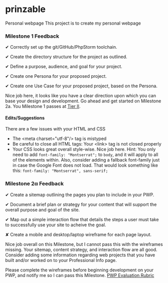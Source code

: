 # prinzable
Personal webpage
This project is to create my personal webpage

### Milestone 1 Feedback

&#10004; Correctly set up the git/GitHub/PhpStorm toolchain.

&#10004; Create the directory structure for the project as outlined.

&#10004; Define a purpose, audience, and goal for your project.

&#10004; Create one Persona for your proposed project.

&#10004; Create one Use Case for your proposed project, based on the Persona.

Nice job here, it looks like you have a clear direction upon which you can base your design and development. Go ahead and get started on Milestone 2a. You Milestone 1 passes at [Tier II](https://bootcamp-coders.cnm.edu/projects/personal/rubric/).

#### Edits/Suggestions
There are a few issues with your HTML and CSS
- The &lt;meta charset="utf-8"/&gt; tag is mistyped
- Be careful to close all HTML tags: Your &lt;link&gt; tag is not closed properly
- Your CSS looks great overall style-wise. Nice job here. Hint: You only need to add <code>font-family: "Montserrat";</code> to <code>body</code>, and it will apply to all of the elements within. Also, consider adding a fallback font-family just in case the Google Font does not load. That would look something like this: <code>font-family: "Montserrat", sans-serif;</code> 

### Milestone 2&alpha; Feedback

&#10004; Create a sitemap outlining the pages you plan to include in your PWP.

&#10004; Document a brief plan or strategy for your content that will support the overall purpose and goal of the site.

&#10004; Map out a simple interaction flow that details the steps a user must take to successfully use your site to acheive the goal.

&#10008; Create a mobile and desktop/laptop wireframe for each page layout.

Nice job overall on this Milestone, but I cannot pass this with the wireframes missing. Your sitemap, content strategy, and interaction flow are all good. Consider adding some information regarding web projects that you have built and/or worked on to your Professional Info page.  

Please complete the wireframes before beginning development on your PWP, and notify me so I can pass this Milestone. [PWP Evaluation Rubric](https://bootcamp-coders.cnm.edu/projects/personal/rubric/)
